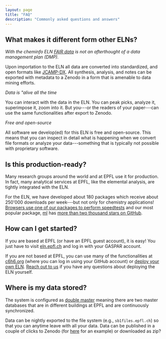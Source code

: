 ```yaml
---
layout: page
title: "FAQ"
description: "Commonly asked questions and answers"
---
```


## What makes it different form other ELNs?

_With the cheminfo ELN [FAIR data](https://www.go-fair.org/fair-principles/) is not an afterthought of a data management plan (DMP)._

Upon importation to the ELN all data are converted into standardized, and open formats like [JCAMP-DX](http://jcamp-dx.org/). All synthesis, analysis, and notes can be exported with metadata to a Zenodo in a form that is amenable to data mining efforts.

_Data is "alive all the time_

You can interact with the data in the ELN. You can peak picks, analyze it, superimpose it, zoom into it. But you---or the readers of your paper---can use the same functionalities after export to Zenodo.

_Free and open-source_

All software we develop(ed) for this ELN is free and open-source. This means that you can inspect in detail what is happening when we convert file formats or analyze your data---something that is typically not possible with proprietary software.

## Is this production-ready?

Many research groups around the world and at EPFL use it for production. In fact, many analytical services at EPFL, like the elemental analysis, are tightly integrated with the ELN.

For the ELN, we have developed about 180 packages which receive about 250'000 downloads per week---but not only for chemistry applications! [Browsers use one of our packages to perform speedtests](https://webkit.org/blog/7536/jsc-loves-es6/) and our most popular package, [ml](https://github.com/mljs/ml) has [more than two thousand stars on GitHub](https://github.com/mljs/ml/stargazers).

## How can I get started?

If you are based at EPFL (or have an EPFL guest account), it is easy! You just have to visit [eln.epfl.ch](eln.epfl.ch) and log in with your GASPAR account.

If you are not based at EPFL, you can use many of the functionalities at [c6h6.org](c6h6.org) (where you can log in using your GitHub account) or [deploy your own ELN](https://github.com/cheminfo/roc-eln-docker). [Reach out to us](contact) if you have any questions about deploying the ELN yourself.

## Where is my data stored?

The system is configured as [double master](https://en.wikipedia.org/wiki/Multi-master_replication) meaning there are two master databases that are in different buildings at EPFL and are continuously synchronized.

Data can be nightly exported to the file system (e.g., `sb1files.epfl.ch`) so that you can anytime leave with all your data. Data can be published in a couple of clicks to Zenodo (for [here](https://zenodo.org/record/4044212) for an example) or downloaded as zip?
